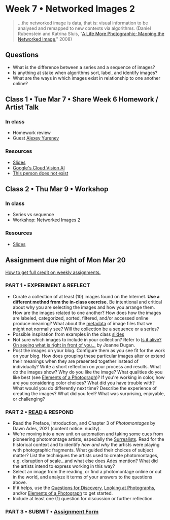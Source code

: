 # Week 7 • Networked Images 2

>...the networked image is data, that is: visual information to be analysed and remapped to new contexts via algorithms. (Daniel Rubenstein and Katrina Sluis, "[A Life More Photographic; Mapping the Networked Image](https://www.researchgate.net/publication/299854265_A_Life_More_Photographic_Mapping_The_Networked_Image)," 2008)

## Questions

- What is the difference between a series and a sequence of images?
- Is anything at stake when algorithms sort, label, and identify images?
- What are the ways in which images exist in relationship to one another online?

## Class 1 • Tue Mar 7 • Share Week 6 Homework / Artist Talk

### In class

- Homework review
- Guest [Alexey Yurenev](https://www.yurenev.com/)

### Resources

- [Slides](https://drive.google.com/drive/u/1/folders/1bp6ZJ3krohBmhxB699nj1edjueV8w-EO)
- [Google's Cloud Vision AI](https://cloud.google.com/vision/)
- [This person does not exist](https://thispersondoesnotexist.xyz/)

## Class 2 • Thu Mar 9 • Workshop

### In class

- Series vs sequence
- Workshop: Networked Images 2

### Resources

- [Slides](https://drive.google.com/drive/u/1/folders/1bp6ZJ3krohBmhxB699nj1edjueV8w-EO)

## Assignment due night of Mon Mar 20

[How to get full credit on weekly assignments.](https://github.com/ellennickles/xphoto-s23#overview-of-assignments)

### PART 1 • EXPERIMENT & REFLECT

- Curate a collection of at least (10) images found on the Internet. **Use a
  different method from the in-class exercise.** Be intentional and critical
  about why you are selecting the images and how you arrange them. How are the
  images related to one another? How does how the images are labeled,
  categorized, sorted, filtered, and/or accessed online produce meaning? What
  about the [metadata](https://en.wikipedia.org/wiki/Metadata) of image files
  that we might not normally see? Will the collection be a sequence or a series?
- Possible inspiration from examples in the class [slides](https://drive.google.com/drive/u/1/folders/1bp6ZJ3krohBmhxB699nj1edjueV8w-EO)
- Not sure which images to include in your collection? Refer to [Is it alive? On
  seeing what is right in front of you...](https://github.com/ellennickles/xphoto-s23/blob/main/resources/is-it-alive.md)
  by Joanne Dugan.
- Post the images on your blog. Configure them as you see fit for
  the work on your blog. How does grouping these particular images alter or
  extend their meanings when they are presented together instead of
  individually? Write a short reflection on your process and
  results. What do the images show? Why do you like the image? What qualities
  do you like best (see [Elements of a Photograph](https://github.com/ellennickles/xphoto-s23/blob/main/resources/photograph-elements.md))?
  If you're working in color, how are you considering color choices? What did
  you have trouble with? What would you do differently next time? Describe the
  experience of creating the images? What did you feel? What was surprising,
  enjoyable, or challenging?

### PART 2 • [READ](https://drive.google.com/drive/u/1/folders/1bp6ZJ3krohBmhxB699nj1edjueV8w-EO) & RESPOND

- Read the Preface, Introduction, and Chapter 3 of _Photomontages_ by Dawn Ades,
  2021 (content notice: nudity).
- We're moving into a new unit on automation and taking some cues from
  pioneering photomontage artists, especially the
  [Surrealists](https://www.khanacademy.org/humanities/art-1010/dada-and-surrealism/xdc974a79:surrealism/v/the-case-for-surrealism-the-art-assignment-pbs-digital-studios).
  Read for the historical context and to identify _how and why_ the artists
  were playing with photographic fragments. What guided their choices of subject
  matter? List the techniques the artists used to create photomontages,
  e.g. disruption of scale...and what else does Ades mention? What did the
  artists intend to express working in this way?
- Select an image from the reading, or find a photomontage online or
  out in the world, and analyze it terms of your answers to the questions above.
- If it helps, use the [Questions for
  Discovery](https://github.com/ellennickles/xphoto-s23/blob/main/resources/questions-for-discovery.md),
  [Looking at Photographs](https://github.com/ellennickles/xphoto-s23/blob/main/resources/looking-at-photographs.md),
  and/or [Elements of a Photograph](https://github.com/ellennickles/xphoto-s23/blob/main/resources/photograph-elements.md)
  to get started.
- Include at least one (1) question for discussion or further reflection.

### PART 3 • SUBMIT • [Assignment Form](https://forms.gle/bT1L7qHnrvmQ23sN9)

